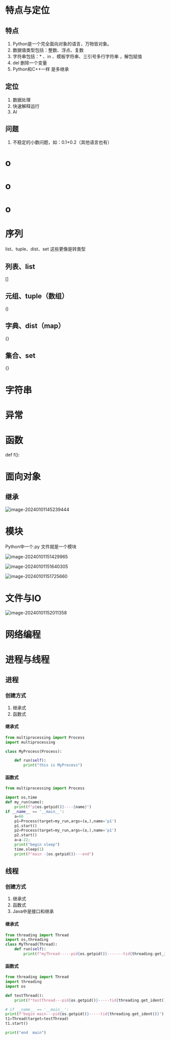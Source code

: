 # 特点与定位

## 特点

1. Python是一个完全面向对象的语言，万物皆对象。
2. 数据值类型包括：整数、浮点、复数
3. 字符串包括：*  、in 、模板字符串、三引号多行字符串 ，解包赋值
4. del 删除一个变量
5. Python和C++一样 是多继承

## 定位

1. 数据处理
2. 快速解释运行
3. AI

## 问题

1. 不稳定的小数问题，如：0.1+0.2（其他语言也有）



# o

# o

# o



# 序列

list、tuple、dist、set  这些更像是转类型

## 列表、list

[]

## 元组、tuple（数组）

()

## 字典、dist（map）

{}

## 集合、set

{}



# 字符串

# 异常

# 函数

def  f():

# 面向对象

## 继承

![image-20240101145239444](C:\Users\29339\Desktop\IT笔记\语言\images\Python\image-20240101145239444.png)

# 模块

Python中一个.py 文件就是一个模块

![image-20240101151429965](C:\Users\29339\Desktop\IT笔记\语言\images\Python\image-20240101151429965.png)

![image-20240101151640305](C:\Users\29339\Desktop\IT笔记\语言\images\Python\image-20240101151640305.png)

![image-20240101151725660](C:\Users\29339\Desktop\IT笔记\语言\images\Python\image-20240101151725660.png)

# 文件与IO

![image-20240101152011358](C:\Users\29339\Desktop\IT笔记\语言\images\Python\image-20240101152011358.png)

# 网络编程



# 进程与线程

## 进程

### 创建方式

1. 继承式
2. 函数式

#### 继承式

```python
from multiprocessing import Process
import multiprocessing

class MyProcess(Process):

    def run(self):
        print("this is MyProcess")
```



#### 函数式

```python
from multiprocessing import Process

import os,time
def my_run(name):
    print(f"p{os.getpid()}----{name}")
if __name__ == '__main__':
    a=66
    p1=Process(target=my_run,args=(a,),name='p1')
    p1.start()
    p2=Process(target=my_run,args=(a,),name='p1')
    p2.start()
    a=a-22;
    print("begin sleep")
    time.sleep(1)
    print(f"main -{os.getpid()}---end")
```



## 线程

### 创建方式

1. 继承式
2. 函数式
3. Java中是接口和继承

#### 继承式

```python
from threading import Thread
import os,threading
class MyThread(Thread):
    def run(self):
        print(f"myThread-----pid{os.getpid()}-------tid{threading.get_ident()}")
```



#### 函数式

```python
from threading import Thread
import threading
import os

def testThread():
    print(f"testThread---pid{os.getpid()}-----tid{threading.get_ident()}")

# if __name__ == '__main__':
print(f"begin main---pid{os.getpid()}-----tid{threading.get_ident()}")
t1=Thread(target=testThread)
t1.start()

print("end  main")

```







